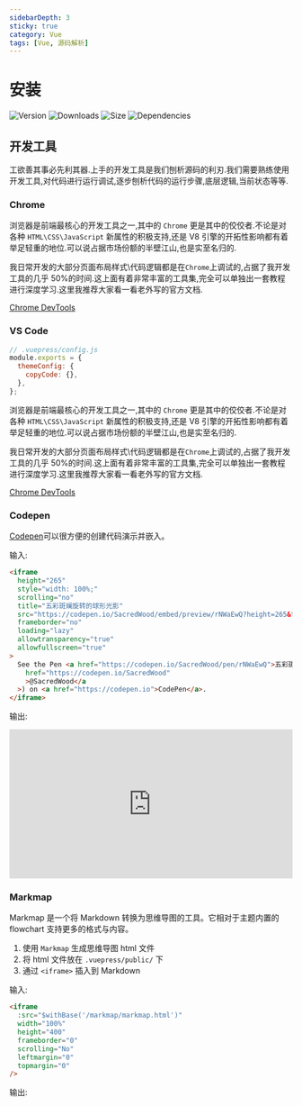 ```yaml
---
sidebarDepth: 3
sticky: true
category: Vue
tags: [Vue, 源码解析]
---
```


# 安装

![Version](https://img.shields.io/npm/v/vuepress-theme-hope.svg?style=flat-square&logo=npm)
![Downloads](https://img.shields.io/npm/dm/vuepress-theme-hope.svg?style=flat-square&logo=npm)
![Size](https://img.shields.io/bundlephobia/min/vuepress-theme-hope?style=flat-square&logo=npm)
![Dependencies](https://img.shields.io/librariesio/release/npm/vuepress-theme-hope?style=flat-square)

## 开发工具

工欲善其事必先利其器.上手的开发工具是我们刨析源码的利刃.我们需要熟练使用开发工具,对代码进行运行调试,逐步刨析代码的运行步骤,底层逻辑,当前状态等等.

### Chrome

浏览器是前端最核心的开发工具之一,其中的 `Chrome` 更是其中的佼佼者.不论是对各种 `HTML\CSS\JavaScript` 新属性的积极支持,还是 V8 引擎的开拓性影响都有着举足轻重的地位.可以说占据市场份额的半壁江山,也是实至名归的.

我日常开发的大部分页面布局样式\代码逻辑都是在`Chrome`上调试的,占据了我开发工具的几乎 50%的时间.这上面有着非常丰富的工具集,完全可以单独出一套教程进行深度学习.这里我推荐大家看一看老外写的官方文档.

[Chrome DevTools](https://developers.google.com/web/tools/chrome-devtools)

### VS Code

```js
// .vuepress/config.js
module.exports = {
  themeConfig: {
    copyCode: {},
  },
};
```

浏览器是前端最核心的开发工具之一,其中的 `Chrome` 更是其中的佼佼者.不论是对各种 `HTML\CSS\JavaScript` 新属性的积极支持,还是 V8 引擎的开拓性影响都有着举足轻重的地位.可以说占据市场份额的半壁江山,也是实至名归的.

我日常开发的大部分页面布局样式\代码逻辑都是在`Chrome`上调试的,占据了我开发工具的几乎 50%的时间.这上面有着非常丰富的工具集,完全可以单独出一套教程进行深度学习.这里我推荐大家看一看老外写的官方文档.

[Chrome DevTools](https://developers.google.com/web/tools/chrome-devtools)

### Codepen

[Codepen](https://codepen.io/)可以很方便的创建代码演示并嵌入。

输入:

```html
<iframe
  height="265"
  style="width: 100%;"
  scrolling="no"
  title="五彩斑斓旋转的球形光影"
  src="https://codepen.io/SacredWood/embed/preview/rNWaEwQ?height=265&theme-id=dark&default-tab=css,result"
  frameborder="no"
  loading="lazy"
  allowtransparency="true"
  allowfullscreen="true"
>
  See the Pen <a href="https://codepen.io/SacredWood/pen/rNWaEwQ">五彩斑斓旋转的球形光影</a> by Sacred Wood (<a
    href="https://codepen.io/SacredWood"
    >@SacredWood</a
  >) on <a href="https://codepen.io">CodePen</a>.
</iframe>
```

输出:

<iframe height="265" style="width: 100%;" scrolling="no" title="五彩斑斓旋转的球形光影" src="https://codepen.io/SacredWood/embed/preview/rNWaEwQ?height=265&theme-id=dark&default-tab=css,result" frameborder="no" loading="lazy" allowtransparency="true" allowfullscreen="true">
  See the Pen <a href='https://codepen.io/SacredWood/pen/rNWaEwQ'>五彩斑斓旋转的球形光影</a> by Sacred Wood
  (<a href='https://codepen.io/SacredWood'>@SacredWood</a>) on <a href='https://codepen.io'>CodePen</a>.
</iframe>

### Markmap

Markmap 是一个将 Markdown 转换为思维导图的工具。它相对于主题内置的 flowchart 支持更多的格式与内容。

1. 使用 `Markmap` 生成思维导图 html 文件
2. 将 html 文件放在 `.vuepress/public/` 下
3. 通过 `<iframe>` 插入到 Markdown

输入:

```html
<iframe
  :src="$withBase('/markmap/markmap.html')"
  width="100%"
  height="400"
  frameborder="0"
  scrolling="No"
  leftmargin="0"
  topmargin="0"
/>
```

输出:

<iframe
  :src="$withBase('/markmap/markmap.html')"
  width="100%"
  height="400"
  frameborder="0"
  scrolling="No"
  leftmargin="0"
  topmargin="0"
/>

![logo](https://vuepress-theme-hope.github.io/logo.png)
